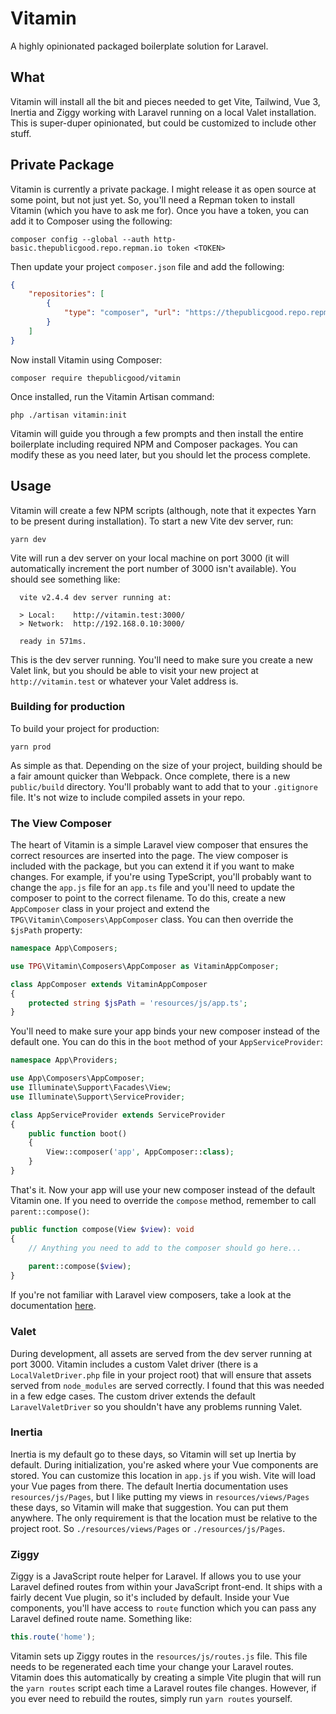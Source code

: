 # Vitamin

A highly opinionated packaged boilerplate solution for Laravel.

## What
Vitamin will install all the bit and pieces needed to get Vite, Tailwind, Vue 3, Inertia and Ziggy working with Laravel running on a local Valet installation. This is super-duper opinionated, but could be customized to include other stuff.

## Private Package
Vitamin is currently a private package. I might release it as open source at some point, but not just yet. So, you'll need a Repman token to install Vitamin (which you have to ask me for). Once you have a token, you can add it to Composer using the following:

```shell
composer config --global --auth http-basic.thepublicgood.repo.repman.io token <TOKEN>
```

Then update your project `composer.json` file and add the following:

```json
{
    "repositories": [
        {
            "type": "composer", "url": "https://thepublicgood.repo.repman.io"
        }
    ]
}
```

Now install Vitamin using Composer:

```shell
composer require thepublicgood/vitamin
```

Once installed, run the Vitamin Artisan command:

```
php ./artisan vitamin:init
```

Vitamin will guide you through a few prompts and then install the entire boilerplate including required NPM and Composer packages. You can modify these as you need later, but you should let the process complete.

## Usage
Vitamin will create a few NPM scripts (although, note that it expectes Yarn to be present during installation). To start a new Vite dev server, run:

```shell
yarn dev
```

Vite will run a dev server on your local machine on port 3000 (it will automatically increment the port number of 3000 isn't available). You should see something like:

```
  vite v2.4.4 dev server running at:

  > Local:    http://vitamin.test:3000/
  > Network:  http://192.168.0.10:3000/

  ready in 571ms.
```

This is the dev server running. You'll need to make sure you create a new Valet link, but you should be able to visit your new project at `http://vitamin.test` or whatever your Valet address is.

### Building for production
To build your project for production:

```shell
yarn prod
```

As simple as that. Depending on the size of your project, building should be a fair amount quicker than Webpack. Once complete, there is a new `public/build` directory. You'll probably want to add that to your `.gitignore` file. It's not wize to include compiled assets in your repo.

### The View Composer
The heart of Vitamin is a simple Laravel view composer that ensures the correct resources are inserted into the page. The view composer is included with the package, but you can extend it if you want to make changes. For example, if you're using TypeScript, you'll probably want to change the `app.js` file for an `app.ts` file and you'll need to update the composer to point to the correct filename. To do this, create a new `AppComposer` class in your project and extend the `TPG\Vitamin\Composers\AppComposer` class. You can then override the `$jsPath` property:

```php
namespace App\Composers;

use TPG\Vitamin\Composers\AppComposer as VitaminAppComposer;

class AppComposer extends VitaminAppComposer
{
    protected string $jsPath = 'resources/js/app.ts';
}
```

You'll need to make sure your app binds your new composer instead of the default one. You can do this in the `boot` method of your `AppServiceProvider`:

```php
namespace App\Providers;

use App\Composers\AppComposer;
use Illuminate\Support\Facades\View;
use Illuminate\Support\ServiceProvider;

class AppServiceProvider extends ServiceProvider
{
    public function boot()
    {
        View::composer('app', AppComposer::class);
    }
}
```

That's it. Now your app will use your new composer instead of the default Vitamin one. If you need to override the `compose` method, remember to call `parent::compose()`:

```php
public function compose(View $view): void
{
    // Anything you need to add to the composer should go here...
    
    parent::compose($view);
}
```

If you're not familiar with Laravel view composers, take a look at the documentation [here](https://laravel.com/docs/views#view-composers).

### Valet
During development, all assets are served from the dev server running at port 3000. Vitamin includes a custom Valet driver (there is a `LocalValetDriver.php` file in your project root) that will ensure that assets served from `node_modules` are served correctly. I found that this was needed in a few edge cases. The custom driver extends the default `LaravelValetDriver` so you shouldn't have any problems running Valet.

### Inertia
Inertia is my default go to these days, so Vitamin will set up Inertia by default. During initialization, you're asked where your Vue components are stored. You can customize this location in `app.js` if you wish. Vite will load your Vue pages from there. The default Inertia documentation uses `resources/js/Pages`, but I like putting my views in `resources/views/Pages` these days, so Vitamin will make that suggestion. You can put them anywhere. The only requirement is that the location must be relative to the project root. So `./resources/views/Pages` or `./resources/js/Pages`.

### Ziggy
Ziggy is a JavaScript route helper for Laravel. If allows you to use your Laravel defined routes from within your JavaScript front-end. It ships with a fairly decent Vue plugin, so it's included by default. Inside your Vue components, you'll have access to `route` function which you can pass any Laravel defined route name. Something like:

```javascript
this.route('home');
```

Vitamin sets up Ziggy routes in the `resources/js/routes.js` file. This file needs to be regenerated each time your change your Laravel routes. Vitamin does this automatically by creating a simple Vite plugin that will run the `yarn routes` script each time a Laravel routes file changes. However, if you ever need to rebuild the routes, simply run `yarn routes` yourself.
